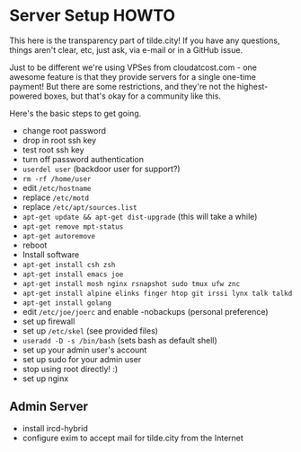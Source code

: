 Server Setup HOWTO
==================
This here is the transparency part of tilde.city!  If you have any questions,
things aren't clear, etc, just ask, via e-mail or in a GitHub issue.

Just to be different we're using VPSes from cloudatcost.com - one awesome
feature is that they provide servers for a single one-time payment!  But
there are some restrictions, and they're not the highest-powered boxes, but
that's okay for a community like this.

Here's the basic steps to get going.

* change root password
* drop in root ssh key
* test root ssh key
* turn off password authentication
* `userdel user` (backdoor user for support?)
 * `rm -rf /home/user`
* edit `/etc/hostname`
* replace `/etc/motd`
* replace `/etc/apt/sources.list`
* `apt-get update && apt-get dist-upgrade` (this will take a while)
* `apt-get remove mpt-status`
* `apt-get autoremove`
* reboot
* Install software
 * `apt-get install csh zsh`
 * `apt-get install emacs joe`
 * `apt-get install mosh nginx rsnapshot sudo tmux ufw znc`
 * `apt-get install alpine elinks finger htop git irssi lynx talk talkd`
 * `apt-get install golang`
* edit `/etc/joe/joerc` and enable -nobackups (personal preference)
* set up firewall
* set up `/etc/skel` (see provided files)
* `useradd -D -s /bin/bash` (sets bash as default shell)
* set up your admin user's account
* set up sudo for your admin user
* stop using root directly! :)
* set up nginx

Admin Server
------------
* install ircd-hybrid
* configure exim to accept mail for tilde.city from the Internet